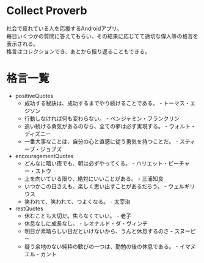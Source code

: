 # Collect Proverb

社会で疲れている人を応援するAndroidアプリ。  
毎日いくつかの質問に答えてもらい、その結果に応じてて適切な偉人等の格言を表示される。  
格言はコレクションでき、あとから振り返ることもできる。  

# 格言一覧
- positiveQuotes
  - 成功する秘訣は、成功するまでやり続けることである。 - トーマス・エジソン
  - 行動しなければ何も変わらない。 - ベンジャミン・フランクリン
  - 追い続ける勇気があるのなら、全ての夢は必ず実現する。 - ウォルト・ディズニー
  - 一番大事なことは、自分の心と直感に従う勇気を持つことだ。 - スティーブ・ジョブズ
- encouragementQuotes
  - どんなに暗い夜でも、朝は必ずやってくる。 - ハリエット・ビーチャー・ストウ
  - 上を向いている限り、絶対にいいことがある。 - 三浦知良
  - いつかこの日さえも、楽しく思い出すことがあるだろう。 - ウェルギリウス
  - 笑われて、笑われて、つよくなる。 - 太宰治
- restQuotes
  - 休むことも大切だ。焦らなくていい。 - 老子
  - 休息なしに成長なし。 - レオナルド・ダ・ヴィンチ
  - 明日が素晴らしい日だといけないから、うんと休息するのさ - スヌーピー
  - 疑う余地のない純粋の歓びの一つは、勤勉の後の休息である。 - イマヌエル・カント
